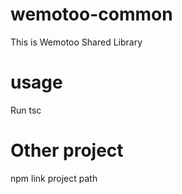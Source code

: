 # wemotoo-common

This is Wemotoo Shared Library

# usage

Run tsc

# Other project

npm link project path
